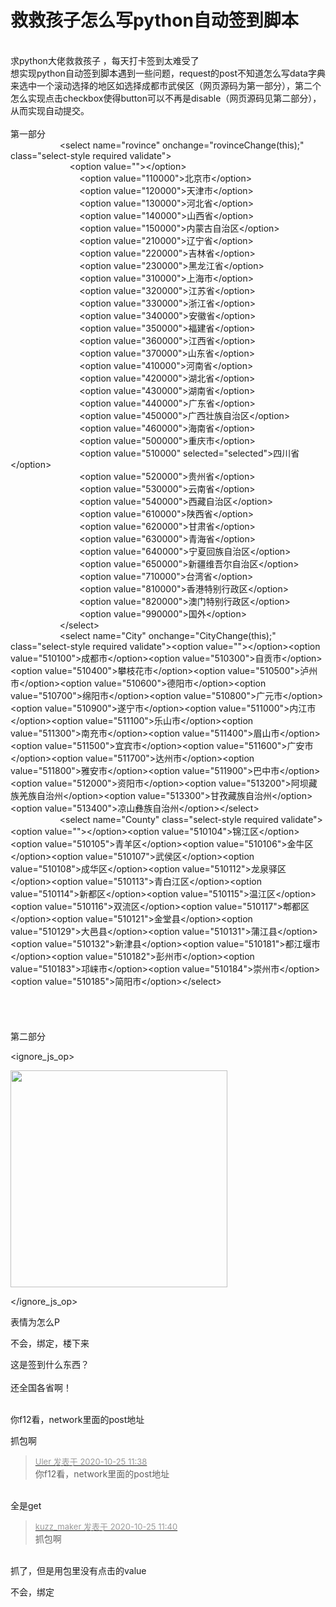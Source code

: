# 救救孩子怎么写python自动签到脚本


<br />
求python大佬救救孩子<img src="static/image/smiley/yct/002.gif" smilieid="30" border="0" alt="" /> ，每天打卡签到太难受了<br />
想实现python自动签到脚本遇到一些问题，request的post不知道怎么写data字典来选中一个滚动选择的地区如选择成都市武侯区（网页源码为第一部分），第二个怎么实现点击checkbox使得button可以不再是disable（网页源码见第二部分），从而实现自动提交。<img src="static/image/smiley/yct/019.gif" smilieid="49" border="0" alt="" /> <br />
<br />
第一部分<br />
&nbsp; &nbsp;&nbsp; &nbsp;&nbsp; &nbsp;&nbsp; &nbsp;&nbsp; &nbsp;&nbsp; &nbsp;&nbsp;&nbsp;&lt;select name=&quot<img src="static/image/smiley/default/titter.gif" smilieid="9" border="0" alt="" />rovince&quot; onchange=&quot<img src="static/image/smiley/default/titter.gif" smilieid="9" border="0" alt="" />rovinceChange(this);&quot; class=&quot;select-style required validate&quot;&gt;<br />
&nbsp; &nbsp;&nbsp; &nbsp;&nbsp; &nbsp;&nbsp; &nbsp;&nbsp; &nbsp;&nbsp; &nbsp;&nbsp; &nbsp;&nbsp; &nbsp;&lt;option value=&quot;&quot;&gt;&lt;/option&gt;<br />
&nbsp; &nbsp;&nbsp; &nbsp;&nbsp; &nbsp;&nbsp; &nbsp;&nbsp; &nbsp;&nbsp; &nbsp;&nbsp; &nbsp;&nbsp; &nbsp;&nbsp; &nbsp; &lt;option value=&quot;110000&quot;&gt;北京市&lt;/option&gt;<br />
&nbsp; &nbsp;&nbsp; &nbsp;&nbsp; &nbsp;&nbsp; &nbsp;&nbsp; &nbsp;&nbsp; &nbsp;&nbsp; &nbsp;&nbsp; &nbsp;&nbsp; &nbsp; &lt;option value=&quot;120000&quot;&gt;天津市&lt;/option&gt;<br />
&nbsp; &nbsp;&nbsp; &nbsp;&nbsp; &nbsp;&nbsp; &nbsp;&nbsp; &nbsp;&nbsp; &nbsp;&nbsp; &nbsp;&nbsp; &nbsp;&nbsp; &nbsp; &lt;option value=&quot;130000&quot;&gt;河北省&lt;/option&gt;<br />
&nbsp; &nbsp;&nbsp; &nbsp;&nbsp; &nbsp;&nbsp; &nbsp;&nbsp; &nbsp;&nbsp; &nbsp;&nbsp; &nbsp;&nbsp; &nbsp;&nbsp; &nbsp; &lt;option value=&quot;140000&quot;&gt;山西省&lt;/option&gt;<br />
&nbsp; &nbsp;&nbsp; &nbsp;&nbsp; &nbsp;&nbsp; &nbsp;&nbsp; &nbsp;&nbsp; &nbsp;&nbsp; &nbsp;&nbsp; &nbsp;&nbsp; &nbsp; &lt;option value=&quot;150000&quot;&gt;内蒙古自治区&lt;/option&gt;<br />
&nbsp; &nbsp;&nbsp; &nbsp;&nbsp; &nbsp;&nbsp; &nbsp;&nbsp; &nbsp;&nbsp; &nbsp;&nbsp; &nbsp;&nbsp; &nbsp;&nbsp; &nbsp; &lt;option value=&quot;210000&quot;&gt;辽宁省&lt;/option&gt;<br />
&nbsp; &nbsp;&nbsp; &nbsp;&nbsp; &nbsp;&nbsp; &nbsp;&nbsp; &nbsp;&nbsp; &nbsp;&nbsp; &nbsp;&nbsp; &nbsp;&nbsp; &nbsp; &lt;option value=&quot;220000&quot;&gt;吉林省&lt;/option&gt;<br />
&nbsp; &nbsp;&nbsp; &nbsp;&nbsp; &nbsp;&nbsp; &nbsp;&nbsp; &nbsp;&nbsp; &nbsp;&nbsp; &nbsp;&nbsp; &nbsp;&nbsp; &nbsp; &lt;option value=&quot;230000&quot;&gt;黑龙江省&lt;/option&gt;<br />
&nbsp; &nbsp;&nbsp; &nbsp;&nbsp; &nbsp;&nbsp; &nbsp;&nbsp; &nbsp;&nbsp; &nbsp;&nbsp; &nbsp;&nbsp; &nbsp;&nbsp; &nbsp; &lt;option value=&quot;310000&quot;&gt;上海市&lt;/option&gt;<br />
&nbsp; &nbsp;&nbsp; &nbsp;&nbsp; &nbsp;&nbsp; &nbsp;&nbsp; &nbsp;&nbsp; &nbsp;&nbsp; &nbsp;&nbsp; &nbsp;&nbsp; &nbsp; &lt;option value=&quot;320000&quot;&gt;江苏省&lt;/option&gt;<br />
&nbsp; &nbsp;&nbsp; &nbsp;&nbsp; &nbsp;&nbsp; &nbsp;&nbsp; &nbsp;&nbsp; &nbsp;&nbsp; &nbsp;&nbsp; &nbsp;&nbsp; &nbsp; &lt;option value=&quot;330000&quot;&gt;浙江省&lt;/option&gt;<br />
&nbsp; &nbsp;&nbsp; &nbsp;&nbsp; &nbsp;&nbsp; &nbsp;&nbsp; &nbsp;&nbsp; &nbsp;&nbsp; &nbsp;&nbsp; &nbsp;&nbsp; &nbsp; &lt;option value=&quot;340000&quot;&gt;安徽省&lt;/option&gt;<br />
&nbsp; &nbsp;&nbsp; &nbsp;&nbsp; &nbsp;&nbsp; &nbsp;&nbsp; &nbsp;&nbsp; &nbsp;&nbsp; &nbsp;&nbsp; &nbsp;&nbsp; &nbsp; &lt;option value=&quot;350000&quot;&gt;福建省&lt;/option&gt;<br />
&nbsp; &nbsp;&nbsp; &nbsp;&nbsp; &nbsp;&nbsp; &nbsp;&nbsp; &nbsp;&nbsp; &nbsp;&nbsp; &nbsp;&nbsp; &nbsp;&nbsp; &nbsp; &lt;option value=&quot;360000&quot;&gt;江西省&lt;/option&gt;<br />
&nbsp; &nbsp;&nbsp; &nbsp;&nbsp; &nbsp;&nbsp; &nbsp;&nbsp; &nbsp;&nbsp; &nbsp;&nbsp; &nbsp;&nbsp; &nbsp;&nbsp; &nbsp; &lt;option value=&quot;370000&quot;&gt;山东省&lt;/option&gt;<br />
&nbsp; &nbsp;&nbsp; &nbsp;&nbsp; &nbsp;&nbsp; &nbsp;&nbsp; &nbsp;&nbsp; &nbsp;&nbsp; &nbsp;&nbsp; &nbsp;&nbsp; &nbsp; &lt;option value=&quot;410000&quot;&gt;河南省&lt;/option&gt;<br />
&nbsp; &nbsp;&nbsp; &nbsp;&nbsp; &nbsp;&nbsp; &nbsp;&nbsp; &nbsp;&nbsp; &nbsp;&nbsp; &nbsp;&nbsp; &nbsp;&nbsp; &nbsp; &lt;option value=&quot;420000&quot;&gt;湖北省&lt;/option&gt;<br />
&nbsp; &nbsp;&nbsp; &nbsp;&nbsp; &nbsp;&nbsp; &nbsp;&nbsp; &nbsp;&nbsp; &nbsp;&nbsp; &nbsp;&nbsp; &nbsp;&nbsp; &nbsp; &lt;option value=&quot;430000&quot;&gt;湖南省&lt;/option&gt;<br />
&nbsp; &nbsp;&nbsp; &nbsp;&nbsp; &nbsp;&nbsp; &nbsp;&nbsp; &nbsp;&nbsp; &nbsp;&nbsp; &nbsp;&nbsp; &nbsp;&nbsp; &nbsp; &lt;option value=&quot;440000&quot;&gt;广东省&lt;/option&gt;<br />
&nbsp; &nbsp;&nbsp; &nbsp;&nbsp; &nbsp;&nbsp; &nbsp;&nbsp; &nbsp;&nbsp; &nbsp;&nbsp; &nbsp;&nbsp; &nbsp;&nbsp; &nbsp; &lt;option value=&quot;450000&quot;&gt;广西壮族自治区&lt;/option&gt;<br />
&nbsp; &nbsp;&nbsp; &nbsp;&nbsp; &nbsp;&nbsp; &nbsp;&nbsp; &nbsp;&nbsp; &nbsp;&nbsp; &nbsp;&nbsp; &nbsp;&nbsp; &nbsp; &lt;option value=&quot;460000&quot;&gt;海南省&lt;/option&gt;<br />
&nbsp; &nbsp;&nbsp; &nbsp;&nbsp; &nbsp;&nbsp; &nbsp;&nbsp; &nbsp;&nbsp; &nbsp;&nbsp; &nbsp;&nbsp; &nbsp;&nbsp; &nbsp; &lt;option value=&quot;500000&quot;&gt;重庆市&lt;/option&gt;<br />
&nbsp; &nbsp;&nbsp; &nbsp;&nbsp; &nbsp;&nbsp; &nbsp;&nbsp; &nbsp;&nbsp; &nbsp;&nbsp; &nbsp;&nbsp; &nbsp;&nbsp; &nbsp; &lt;option value=&quot;510000&quot; selected=&quot;selected&quot;&gt;四川省&lt;/option&gt;<br />
&nbsp; &nbsp;&nbsp; &nbsp;&nbsp; &nbsp;&nbsp; &nbsp;&nbsp; &nbsp;&nbsp; &nbsp;&nbsp; &nbsp;&nbsp; &nbsp;&nbsp; &nbsp; &lt;option value=&quot;520000&quot;&gt;贵州省&lt;/option&gt;<br />
&nbsp; &nbsp;&nbsp; &nbsp;&nbsp; &nbsp;&nbsp; &nbsp;&nbsp; &nbsp;&nbsp; &nbsp;&nbsp; &nbsp;&nbsp; &nbsp;&nbsp; &nbsp; &lt;option value=&quot;530000&quot;&gt;云南省&lt;/option&gt;<br />
&nbsp; &nbsp;&nbsp; &nbsp;&nbsp; &nbsp;&nbsp; &nbsp;&nbsp; &nbsp;&nbsp; &nbsp;&nbsp; &nbsp;&nbsp; &nbsp;&nbsp; &nbsp; &lt;option value=&quot;540000&quot;&gt;西藏自治区&lt;/option&gt;<br />
&nbsp; &nbsp;&nbsp; &nbsp;&nbsp; &nbsp;&nbsp; &nbsp;&nbsp; &nbsp;&nbsp; &nbsp;&nbsp; &nbsp;&nbsp; &nbsp;&nbsp; &nbsp; &lt;option value=&quot;610000&quot;&gt;陕西省&lt;/option&gt;<br />
&nbsp; &nbsp;&nbsp; &nbsp;&nbsp; &nbsp;&nbsp; &nbsp;&nbsp; &nbsp;&nbsp; &nbsp;&nbsp; &nbsp;&nbsp; &nbsp;&nbsp; &nbsp; &lt;option value=&quot;620000&quot;&gt;甘肃省&lt;/option&gt;<br />
&nbsp; &nbsp;&nbsp; &nbsp;&nbsp; &nbsp;&nbsp; &nbsp;&nbsp; &nbsp;&nbsp; &nbsp;&nbsp; &nbsp;&nbsp; &nbsp;&nbsp; &nbsp; &lt;option value=&quot;630000&quot;&gt;青海省&lt;/option&gt;<br />
&nbsp; &nbsp;&nbsp; &nbsp;&nbsp; &nbsp;&nbsp; &nbsp;&nbsp; &nbsp;&nbsp; &nbsp;&nbsp; &nbsp;&nbsp; &nbsp;&nbsp; &nbsp; &lt;option value=&quot;640000&quot;&gt;宁夏回族自治区&lt;/option&gt;<br />
&nbsp; &nbsp;&nbsp; &nbsp;&nbsp; &nbsp;&nbsp; &nbsp;&nbsp; &nbsp;&nbsp; &nbsp;&nbsp; &nbsp;&nbsp; &nbsp;&nbsp; &nbsp; &lt;option value=&quot;650000&quot;&gt;新疆维吾尔自治区&lt;/option&gt;<br />
&nbsp; &nbsp;&nbsp; &nbsp;&nbsp; &nbsp;&nbsp; &nbsp;&nbsp; &nbsp;&nbsp; &nbsp;&nbsp; &nbsp;&nbsp; &nbsp;&nbsp; &nbsp; &lt;option value=&quot;710000&quot;&gt;台湾省&lt;/option&gt;<br />
&nbsp; &nbsp;&nbsp; &nbsp;&nbsp; &nbsp;&nbsp; &nbsp;&nbsp; &nbsp;&nbsp; &nbsp;&nbsp; &nbsp;&nbsp; &nbsp;&nbsp; &nbsp; &lt;option value=&quot;810000&quot;&gt;香港特别行政区&lt;/option&gt;<br />
&nbsp; &nbsp;&nbsp; &nbsp;&nbsp; &nbsp;&nbsp; &nbsp;&nbsp; &nbsp;&nbsp; &nbsp;&nbsp; &nbsp;&nbsp; &nbsp;&nbsp; &nbsp; &lt;option value=&quot;820000&quot;&gt;澳门特别行政区&lt;/option&gt;<br />
&nbsp; &nbsp;&nbsp; &nbsp;&nbsp; &nbsp;&nbsp; &nbsp;&nbsp; &nbsp;&nbsp; &nbsp;&nbsp; &nbsp;&nbsp; &nbsp;&nbsp; &nbsp; &lt;option value=&quot;990000&quot;&gt;国外&lt;/option&gt;<br />
&nbsp; &nbsp;&nbsp; &nbsp;&nbsp; &nbsp;&nbsp; &nbsp;&nbsp; &nbsp;&nbsp; &nbsp;&nbsp;&nbsp;&lt;/select&gt;<br />
&nbsp; &nbsp;&nbsp; &nbsp;&nbsp; &nbsp;&nbsp; &nbsp;&nbsp; &nbsp;&nbsp; &nbsp;&nbsp;&nbsp;&lt;select name=&quot;City&quot; onchange=&quot;CityChange(this);&quot; class=&quot;select-style required validate&quot;&gt;&lt;option value=&quot;&quot;&gt;&lt;/option&gt;&lt;option value=&quot;510100&quot;&gt;成都市&lt;/option&gt;&lt;option value=&quot;510300&quot;&gt;自贡市&lt;/option&gt;&lt;option value=&quot;510400&quot;&gt;攀枝花市&lt;/option&gt;&lt;option value=&quot;510500&quot;&gt;泸州市&lt;/option&gt;&lt;option value=&quot;510600&quot;&gt;德阳市&lt;/option&gt;&lt;option value=&quot;510700&quot;&gt;绵阳市&lt;/option&gt;&lt;option value=&quot;510800&quot;&gt;广元市&lt;/option&gt;&lt;option value=&quot;510900&quot;&gt;遂宁市&lt;/option&gt;&lt;option value=&quot;511000&quot;&gt;内江市&lt;/option&gt;&lt;option value=&quot;511100&quot;&gt;乐山市&lt;/option&gt;&lt;option value=&quot;511300&quot;&gt;南充市&lt;/option&gt;&lt;option value=&quot;511400&quot;&gt;眉山市&lt;/option&gt;&lt;option value=&quot;511500&quot;&gt;宜宾市&lt;/option&gt;&lt;option value=&quot;511600&quot;&gt;广安市&lt;/option&gt;&lt;option value=&quot;511700&quot;&gt;达州市&lt;/option&gt;&lt;option value=&quot;511800&quot;&gt;雅安市&lt;/option&gt;&lt;option value=&quot;511900&quot;&gt;巴中市&lt;/option&gt;&lt;option value=&quot;512000&quot;&gt;资阳市&lt;/option&gt;&lt;option value=&quot;513200&quot;&gt;阿坝藏族羌族自治州&lt;/option&gt;&lt;option value=&quot;513300&quot;&gt;甘孜藏族自治州&lt;/option&gt;&lt;option value=&quot;513400&quot;&gt;凉山彝族自治州&lt;/option&gt;&lt;/select&gt;<br />
&nbsp; &nbsp;&nbsp; &nbsp;&nbsp; &nbsp;&nbsp; &nbsp;&nbsp; &nbsp;&nbsp; &nbsp;&nbsp;&nbsp;&lt;select name=&quot;County&quot; class=&quot;select-style required validate&quot;&gt;&lt;option value=&quot;&quot;&gt;&lt;/option&gt;&lt;option value=&quot;510104&quot;&gt;锦江区&lt;/option&gt;&lt;option value=&quot;510105&quot;&gt;青羊区&lt;/option&gt;&lt;option value=&quot;510106&quot;&gt;金牛区&lt;/option&gt;&lt;option value=&quot;510107&quot;&gt;武侯区&lt;/option&gt;&lt;option value=&quot;510108&quot;&gt;成华区&lt;/option&gt;&lt;option value=&quot;510112&quot;&gt;龙泉驿区&lt;/option&gt;&lt;option value=&quot;510113&quot;&gt;青白江区&lt;/option&gt;&lt;option value=&quot;510114&quot;&gt;新都区&lt;/option&gt;&lt;option value=&quot;510115&quot;&gt;温江区&lt;/option&gt;&lt;option value=&quot;510116&quot;&gt;双流区&lt;/option&gt;&lt;option value=&quot;510117&quot;&gt;郫都区&lt;/option&gt;&lt;option value=&quot;510121&quot;&gt;金堂县&lt;/option&gt;&lt;option value=&quot;510129&quot;&gt;大邑县&lt;/option&gt;&lt;option value=&quot;510131&quot;&gt;蒲江县&lt;/option&gt;&lt;option value=&quot;510132&quot;&gt;新津县&lt;/option&gt;&lt;option value=&quot;510181&quot;&gt;都江堰市&lt;/option&gt;&lt;option value=&quot;510182&quot;&gt;彭州市&lt;/option&gt;&lt;option value=&quot;510183&quot;&gt;邛崃市&lt;/option&gt;&lt;option value=&quot;510184&quot;&gt;崇州市&lt;/option&gt;&lt;option value=&quot;510185&quot;&gt;简阳市&lt;/option&gt;&lt;/select&gt;<br />
<br />
<br />
<br />
<br />
第二部分<br />

<ignore_js_op>

<img id="aimg_140733" aid="140733" src="static/image/common/none.gif" zoomfile="forum.php?mod=attachment&aid=MTQwNzMzfDBkZDcyNzdhfDE2MDk2MTQ2MzV8NDczNDR8NzU4MjI1&noupdate=yes&nothumb=yes" file="forum.php?mod=attachment&aid=MTQwNzMzfDBkZDcyNzdhfDE2MDk2MTQ2MzV8NDczNDR8NzU4MjI1&noupdate=yes" class="zoom" onclick="zoom(this, this.src, 0, 0, 0)" width="347" id="aimg_140733" inpost="1" onmouseover="showMenu({'ctrlid':this.id,'pos':'12'})" />

<div class="tip tip_4 aimg_tip" id="aimg_140733_menu" style="position: absolute; display: none" disautofocus="true">
<div class="xs0">
<p><strong>chpng.png</strong> <em class="xg1">(48.85 KB, 下载次数: 0)</em></p>
<p>
<a href="forum.php?mod=attachment&amp;aid=MTQwNzMzfDBkZDcyNzdhfDE2MDk2MTQ2MzV8NDczNDR8NzU4MjI1&amp;nothumb=yes" target="_blank">下载附件</a>

</p>

<p class="xg1 y">2020-10-25 11:34 上传</p>

</div>
<div class="tip_horn"></div>
</div>

</ignore_js_op>


<img src="static/image/smiley/default/titter.gif" smilieid="9" border="0" alt="" />表情为怎么P

不会，绑定，楼下来<img id="aimg_Ziiiy" onclick="zoom(this, this.src, 0, 0, 0)" class="zoom" src="https://cdn.jsdelivr.net/gh/hishis/forum-master/public/images/patch.gif" onmouseover="img_onmouseoverfunc(this)" onload="thumbImg(this)" border="0" alt="" />

这是签到什么东西？<br />
<br />
还全国各省啊！<br />
<br />
<img src="static/image/smiley/default/shocked.gif" smilieid="6" border="0" alt="" /><img src="static/image/smiley/default/shocked.gif" smilieid="6" border="0" alt="" /><img src="static/image/smiley/default/shocked.gif" smilieid="6" border="0" alt="" />

你f12看，network里面的post地址

抓包啊 

<div class="quote"><blockquote><font size="2"><a href="https://www.hostloc.com/forum.php?mod=redirect&amp;goto=findpost&amp;pid=9349197&amp;ptid=758225" target="_blank"><font color="#999999">Uler 发表于 2020-10-25 11:38</font></a></font><br />
你f12看，network里面的post地址</blockquote></div><br />
全是get

<div class="quote"><blockquote><font size="2"><a href="https://www.hostloc.com/forum.php?mod=redirect&amp;goto=findpost&amp;pid=9349204&amp;ptid=758225" target="_blank"><font color="#999999">kuzz_maker 发表于 2020-10-25 11:40</font></a></font><br />
抓包啊</blockquote></div><br />
抓了，但是用包里没有点击的value

不会，绑定
